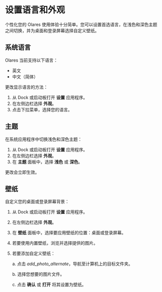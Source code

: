 # 设置语言和外观

个性化您的 Olares 使用体验十分简单。您可以设置首选语言，在浅色和深色主题之间切换，并为桌面和登录屏幕选择自定义壁纸。

## 系统语言

Olares 当前支持以下语言：
- 英文
- 中文（简体）

更改显示语言的方法：

1. 从 Dock 或启动板打开 **设置** 应用程序。
2. 在左侧边栏选择 **外观**。
3. 点击下拉菜单，选择您的语言。

## 主题

在系统应用程序中切换浅色和深色主题：

1. 从 Dock 或启动板打开 **设置** 应用程序。
2. 在左侧边栏选择 **外观**。
3. 在 **主题** 面板中，选择 **浅色** 或 **深色**。

更改会立即生效。

## 壁纸

自定义您的桌面或登录屏幕背景：

1. 从 Dock 或启动板打开 **设置** 应用程序。
2. 在左侧边栏选择 **外观**。
3. 在 **壁纸** 面板中，选择要应用壁纸的位置：桌面或登录屏幕。
4. 若要使用内置壁纸，浏览并选择提供的图片。
5. 若要添加自定义壁纸：

   a. 点击 <i class="material-symbols-outlined">add_photo_alternate</i>，导航至计算机上的目标文件夹。

   b. 选择您想要的图片文件。

   c. 点击 **确认** 或 **打开** 将其设置为壁纸。